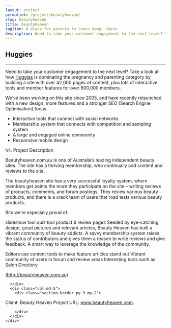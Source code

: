 ```yaml
---
layout: project
permalink: /project/beautyheaven/
slug: beautyheaven
title: beautyheaven
tagline: A place for parents to learn &amp; share
description: Need to take your customer engagement to the next level? Take a look at how Huggies is dominating the pregnancy and parenting category by building a site with over 42,000 pages of content, plus lots of interactive tools and member features for over 600,000 members.
---
```


<section class="pt-3 pb-5">
  <div class="container">
    <div class="row">
      <div class="col-12">
        <h1 class="text-x-large pb-2">Huggies</h1>
        <hr>
      </div>
    </div>
    <div class="row">
      <div class="col-md-7">

Need to take your customer engagement to the next level? Take a look at how <a href="http://www.huggies.com.au/" target="_blank">Huggies</a> is dominating the pregnancy and parenting category by building a site with over 42,000 pages of content, plus lots of interactive tools and member features for over 600,000 members.

We’ve been working on this site since 2005, and have recently relaunched with a new design, more features and a stronger <span class="caps">SEO</span> (Search Engine Optimisation) focus.

* Interactive tools that connect with social networks
* Membership system that connects with competition and sampling system
* A large and engaged online community
* Responsive mobile design

h4. Project Description

Beautyheaven.com.au is one of Australia’s leading independent beauty sites. The site has a thriving membership, who continually add content and reviews to the site.

The beautyheaven site has a very successful loyalty system, where members get points the more they participate on the site – writing reviews of products, comments, and forum postings. They review various beauty products, and there is a crack team of users that road tests various beauty products.

Bits we’re especially proud of:

slideshow tool
quiz tool
product & review pages
Seeded by eye-catching design, great pictures and relevant articles, Beauty Heaven has built a vibrant community of beauty addicts. A savvy membership system raises the status of contributors and gives them a reason to write reviews and give feedback. A smart way to leverage the knowledge of the community.

Editors use content tools to make feature articles stand out
Vibrant community of users in forum and review areas
Interesting tools such as Salon Directory

(http://beautyheaven.com.au)

      </div>
      <div class="col-md-5">
        <div class="section-border py-3 my-2">

Client: Beauty Heaven
			Project URL: www.beautyheaven.com.


        </div>
      </div>
    </div>
  </div>
</section>
